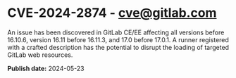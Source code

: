 # CVE-2024-2874 - cve@gitlab.com

An issue has been discovered in GitLab CE/EE affecting all versions before 16.10.6, version 16.11 before 16.11.3, and 17.0 before 17.0.1. A runner registered with a crafted description has the potential to disrupt the loading of targeted GitLab web resources.

**Publish date:** 2024-05-23
